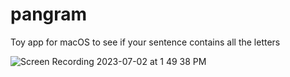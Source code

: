# pangram
Toy app for macOS to see if your sentence contains all the letters

![Screen Recording 2023-07-02 at 1 49 38 PM](https://github.com/realModusOperandi/pangram/assets/1577201/b0b47428-92db-4782-a6cf-86a2f7094d10)
